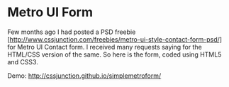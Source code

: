 Metro UI Form
=============

Few months ago I had posted a PSD freebie [http://www.cssjunction.com/freebies/metro-ui-style-contact-form-psd/] for Metro UI Contact form. I received many requests saying for the HTML/CSS version of the same. So here is the form, coded using HTML5 and CSS3.

Demo: http://cssjunction.github.io/simplemetroform/